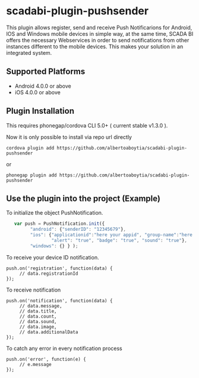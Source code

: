 <!---
 license: Licensed to the Apache Software Foundation (ASF) under one
         or more contributor license agreements.  See the NOTICE file
         distributed with this work for additional information
         regarding copyright ownership.  The ASF licenses this file
         to you under the Apache License, Version 2.0 (the
         "License"); you may not use this file except in compliance
         with the License.  You may obtain a copy of the License at

           http://www.apache.org/licenses/LICENSE-2.0

         Unless required by applicable law or agreed to in writing,
         software distributed under the License is distributed on an
         "AS IS" BASIS, WITHOUT WARRANTIES OR CONDITIONS OF ANY
         KIND, either express or implied.  See the License for the
         specific language governing permissions and limitations
         under the License.
-->

# scadabi-plugin-pushsender

This plugin allows register, send and receive Push Notificarions for Android, IOS and Windows mobile devices in simple way, at the same time, SCADA BI offers the necessary Webservices in order to send notifications from other instances different to the mobile devices. This makes your solution in an integrated system.

## Supported Platforms

* Android 4.0.0 or above
* iOS 4.0.0 or above

## Plugin Installation
This requires phonegap/cordova CLI 5.0+ ( current stable v1.3.0 ).

Now it is only possible to install via repo url directly

    cordova plugin add https://github.com/albertoaboytia/scadabi-plugin-pushsender

or

    phonegap plugin add https://github.com/albertoaboytia/scadabi-plugin-pushsender


## Use the plugin into the project (Example)
To initialize the object PushNotification.
```javascript
   var push = PushNotification.init({ 
         "android": {"senderID": "12345679"},
         "ios": {"applicationid":"here your appid", "group-name":"here your group", 
                 "alert": "true", "badge": "true", "sound": "true"}, 
         "windows": {} } );
```
To receive your device ID notification.

    push.on('registration', function(data) {
         // data.registrationId
    });

To receive notification

    push.on('notification', function(data) {
         // data.message,
         // data.title,
         // data.count,
         // data.sound,
         // data.image,
         // data.additionalData
    });

To catch any error in every notification process

    push.on('error', function(e) {
         // e.message
    });


